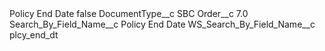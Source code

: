 <?xml version="1.0" encoding="UTF-8"?>
<CustomMetadata xmlns="http://soap.sforce.com/2006/04/metadata" xmlns:xsi="http://www.w3.org/2001/XMLSchema-instance" xmlns:xsd="http://www.w3.org/2001/XMLSchema">
    <label>Policy End Date</label>
    <protected>false</protected>
    <values>
        <field>DocumentType__c</field>
        <value xsi:type="xsd:string">SBC</value>
    </values>
    <values>
        <field>Order__c</field>
        <value xsi:type="xsd:double">7.0</value>
    </values>
    <values>
        <field>Search_By_Field_Name__c</field>
        <value xsi:type="xsd:string">Policy End Date</value>
    </values>
    <values>
        <field>WS_Search_By_Field_Name__c</field>
        <value xsi:type="xsd:string">plcy_end_dt</value>
    </values>
</CustomMetadata>
